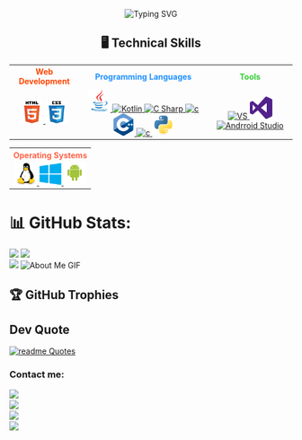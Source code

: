 <p align="center">
  <img src="https://readme-typing-svg.herokuapp.com?color=E22FE4&width=380&height=28&lines=Hi👋+I'm+Tanvir+ahmed+chowdhury..;I'm+a+Software Developer+....;Cross+Platform+Software+Developer....;Hybrid+Software+Developer...;Flutter+Jetpack Compose+XML...;I-Love+Softwares😁;Nice+To+Meet+You+....&center=true" alt="Typing SVG">
</p>


<!-- 🖥️ Technical Skills -->
<h2 align="center">🖥️ Technical Skills</h2>

<table align="center">
  <tr>
    <th style="text-align: center; color: #ff4500;">Web Development</th>
    <th style="text-align: center; color: #1e90ff;">Programming Languages</th>
    <th style="text-align: center; color: #32cd32;">Tools</th>
  </tr>
  <tr>
    <td align="center">
      <a href="https://www.w3schools.com/html/" target="_blank" rel="noreferrer">
        <img src="https://raw.githubusercontent.com/devicons/devicon/master/icons/html5/html5-original-wordmark.svg" alt="html5" width="40" height="40" />
      </a>
      <a href="https://www.w3schools.com/css/" target="_blank" rel="noreferrer">
        <img src="https://raw.githubusercontent.com/devicons/devicon/master/icons/css3/css3-original-wordmark.svg" alt="css3" width="40" height="40" />
      </a>
    </td>
    <td align="center">
      <a href="https://www.java.com" target="_blank" rel="noreferrer">
        <img src="https://raw.githubusercontent.com/devicons/devicon/master/icons/java/java-original.svg" alt="java" width="40" height="40" />
      </a>
        <a href="https://www.kotlin.com" target="_blank" rel="noreferrer">
        <img src="https://cdn.icon-icons.com/icons2/2108/PNG/512/kotlin_icon_130893.png" alt="Kotlin" width="40" height="40" />
      </a>
       </a>
        <a href="https://www.kotlin.com" target="_blank" rel="noreferrer">
        <img src="https://img.icons8.com/?size=100&id=55205&format=png" alt="C Sharp" width="40" height="40" />
      </a>
      <a href="https://www.flaticon.com/free-icon/letter-c_10050572" target="_blank" rel="noreferrer">
        <img src="https://cdn-icons-png.flaticon.com/512/10050/10050572.png" alt="c" width="40" height="40" />
      </a>
      <a href="https://www.w3schools.com/cpp/" target="_blank" rel="noreferrer">
        <img src="https://raw.githubusercontent.com/devicons/devicon/master/icons/cplusplus/cplusplus-original.svg" alt="cplusplus" width="40" height="40" />
      </a>
      <a href="https://www.asm.com/free-icon/letter-c_10050572" target="_blank" rel="noreferrer">
        <img src="https://user-images.githubusercontent.com/103866722/194773833-8571f323-4fa8-4036-a51c-57b9d29c683b.svg" alt="c" width="40" height="40" />
      </a>
      <a href="https://www.python.org" target="_blank" rel="noreferrer">
        <img src="https://raw.githubusercontent.com/devicons/devicon/master/icons/python/python-original.svg" alt="python" width="40" height="40" />
      </a>
    </td>
    <td align="center">
      <a href="https://www.canva.com/" target="_blank" rel="noreferrer">
        <img src="https://logotyp.us/file/vs-code.svg" alt="VS" width="40" height="40" />
      </a>
      <a href="https://code.visualstudio.com/" target="_blank" rel="noreferrer">
        <img src="https://raw.githubusercontent.com/devicons/devicon/master/icons/visualstudio/visualstudio-plain.svg" alt="vscode" width="40" height="40" />
      </a>
      <a href="https://www.svgrepo.com/show/354243/qt.svg" target="_blank" rel="noreferrer">
        <img src="https://icon.icepanel.io/Technology/svg/Android-Studio.svg" alt="Andrroid Studio" width="40" height="40" />
      </a>
    </td>
  </tr>
</table>

<table align="center">
  <tr>
    <th style="text-align: center; color: #ff6347;">Operating Systems</th>
  </tr>
  <tr>
    <td align="center">
      <a href="https://www.linux.org/" target="_blank" rel="noreferrer">
        <img src="https://raw.githubusercontent.com/devicons/devicon/master/icons/linux/linux-original.svg" alt="linux" width="40" height="40" />
      </a>
      <a href="https://www.microsoft.com/en-us/windows" target="_blank" rel="noreferrer">
        <img src="https://raw.githubusercontent.com/devicons/devicon/master/icons/windows8/windows8-original.svg" alt="windows" width="40" height="40" />
      </a>
      <a href="https://developer.android.com" target="_blank" rel="noreferrer">
        <img src="https://raw.githubusercontent.com/devicons/devicon/master/icons/android/android-original-wordmark.svg" alt="developerandroid" width="40" height="40" />
      </a>
    </td>
  </tr>
</table>


# 📊 GitHub Stats:
![](https://github-readme-stats.vercel.app/api/top-langs/?username=TanvirAhmedChowdhury&theme=radical&border=false&include_all_commits=true&count_private=true&layout=compact)
![](https://github-readme-stats.vercel.app/api?username=TanvirAhmedChowdhury&theme=radical&border=false&include_all_commits=true&count_private=true)<br/>
![](https://github-readme-streak-stats.herokuapp.com/?user=TanvirAhmedChowdhury&theme=radical&hide_border=false)
<img src="https://github.com/7oSkaaa/7oSkaaa/blob/main/Images/about_me.gif?raw=true" alt="About Me GIF" width="180px">
<br/>

## 🏆 GitHub Trophies
## Dev Quote
[![readme Quotes](https://quotes-github-readme.vercel.app/api?quote=In%20the%20world%20of%20software%2C%20the%20best%20way%20to%20predict%20the%20future%20is%20to%20invent%20it&author=Tanvir%20Ahmed%20(Chy))](https://github.com/piyushsuthar/github-readme-quotes)

<!--START_SECTION:waka-->




### Contact me:
<a href="https://github.com/TanvirAhmedChowdhury" target="_blank">
  <img src="https://img.shields.io/badge/Github-Tanvirahmedchy-green?style=for-the-badge&logo=github">
</a>
<br>

<a href="https://www.facebook.com/........" target="_blank">
  <img src="https://img.shields.io/badge/FaceBook-Tanvirahmedchy-purple?style=for-the-badge&logo=facebook">
</a>
<br>

<a href="https://t.me/Taxor_E" target="_blank">
  <img src="https://img.shields.io/badge/Telegram-Tanvirahmedchy-red?style=for-the-badge&logo=telegram">
</a>
<br>

<a href="mailto:tanvirahmedchowdhury700@gmail.com" target="_blank">
  <img src="https://img.shields.io/badge/Email-tanvirahmedchowdhury700@gmail.com-teal?style=for-the-badge&logo=gmail">
</a>
